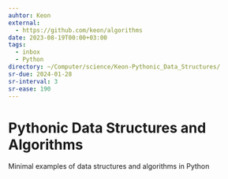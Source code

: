 ```yaml
---
auhtor: Keon
external:
  - https://github.com/keon/algorithms
date: 2023-08-19T00:00+03:00
tags:
  - inbox
  - Python
directory: ~/Computer/science/Keon-Pythonic_Data_Structures/
sr-due: 2024-01-28
sr-interval: 3
sr-ease: 190
---
```


# Pythonic Data Structures and Algorithms

Minimal examples of data structures and algorithms in Python
